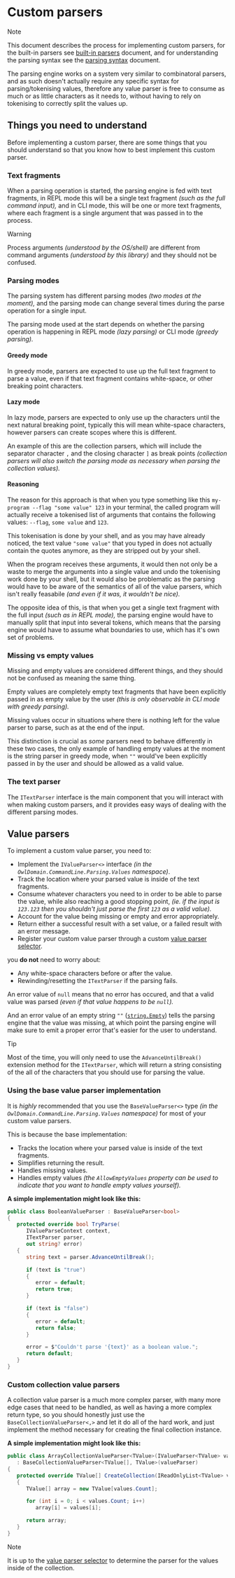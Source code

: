 # Custom parsers

> [!NOTE]
> This document describes the process for implementing custom parsers, for the built-in
> parsers see [built-in parsers](./builtin-parsers.md) document, and for understanding
> the parsing syntax see the [parsing syntax](./parsing-syntax.md) document.

The parsing engine works on a system very similar to combinatoral parsers, and as such doesn't actually require any specific syntax for parsing/tokenising values, therefore any value parser is free to consume as much or as little characters as it needs to, without having to rely on tokenising to correctly split the values up.

## Things you need to understand

Before implementing a custom parser, there are some things that you should understand so that you know how to best implement this custom parser.

### Text fragments

When a parsing operation is started, the parsing engine is fed with text fragments, in REPL mode this will be a single text fragment *(such as the full command input),* and in CLI mode, this will be one or more text fragments, where each fragment is a single argument that was passed in to the process.

> [!WARNING]
> Process arguments *(understood by the OS/shell)* are different from command arguments *(understood by this library)* and they should not be confused.


### Parsing modes

The parsing system has different parsing modes *(two modes at the moment),* and the parsing mode can change several times during the parse operation for a single input.

The parsing mode used at the start depends on whether the parsing operation is happening in REPL mode *(lazy parsing)* or CLI mode *(greedy parsing).*


#### Greedy mode

In greedy mode, parsers are expected to use up the full text fragment to parse a value, even if that text fragment contains white-space, or other breaking point characters.


#### Lazy mode

In lazy mode, parsers are expected to only use up the characters until the next natural breaking point, typically this will mean white-space characters, however parsers can create scopes where this is different.

An example of this are the collection parsers, which will include the separator character `,` and the closing character `]` as break points *(collection parsers will also switch the parsing mode as necessary when parsing the collection values).*


#### Reasoning

The reason for this approach is that when you type something like this `my-program --flag "some value" 123` in your terminal, the called program will actually receive a tokenised list of arguments that contains the following values: `--flag`, `some value` and `123`.

This tokenisation is done by your shell, and as you may have already noticed, the text value `"some value"` that you typed in does not actually contain the quotes anymore, as they are stripped out by your shell.

When the program receives these arguments, it would then not only be a waste to merge the arguments into a single value and undo the tokenising work done by your shell, but it would also be problematic as the parsing would have to be aware of the semantics of all of the value parsers, which isn't really feasabile *(and even if it was, it wouldn't be nice).*

The opposite idea of this, is that when you get a single text fragment with the full input *(such as in REPL mode),* the parsing engine would have to manually split that input into several tokens, which means that the parsing engine would have to assume what boundaries to use, which has it's own set of problems.

### Missing vs empty values

Missing and empty values are considered different things, and they should not be confused as meaning the same thing.

Empty values are completely empty text fragments that have been explicitly passed in as empty value by the user
*(this is only observable in CLI mode with greedy parsing).*

Missing values occur in situations where there is nothing left for the value parser to parse, such as
at the end of the input.

This distinction is crucial as *some* parsers need to behave differently in these two cases, the only example of handling empty values at the moment is the string parser in greedy mode, when `""` would've been explicitly passed in by the user and should be allowed as a valid value.

### The text parser

The `ITextParser` interface is the main component that you will interact with when making custom parsers, and it provides easy ways of dealing with the different parsing modes.


## Value parsers

To implement a custom value parser, you need to:

- Implement the `IValueParser<>` interface *(in the `OwlDomain.CommandLine.Parsing.Values` namespace)*.
- Track the location where your parsed value is inside of the text fragments.
- Consume whatever characters you need to in order to be able to parse the value, while also reaching a good stopping point, *(ie. if the input is `123.123` then you shouldn't just parse the first `123` as a valid value).*
- Account for the value being missing or empty and error appropriately.
- Return either a successful result with a set value, or a failed result with an error message.
- Register your custom value parser through a custom [value parser selector](./value-parser-selectors.md).

you __do not__ need to worry about:

- Any white-space characters before or after the value.
- Rewinding/resetting the `ITextParser` if the parsing fails.

An error value of `null` means that no error has occured, and that a valid value was parsed
*(even if that value happens to be `null`).*

And an error value of an empty string `""` ([`string.Empty`](https://learn.microsoft.com/dotnet/api/system.string.empty)) tells the parsing engine that the value was missing, at which point the parsing engine will
make sure to emit a proper error that's easier for the user to understand.

> [!TIP]
> Most of the time, you will only need to use the `AdvanceUntilBreak()` extension method for the `ITextParser`,
> which will return a string consisting of the all of the characters that you should use for parsing the value.


### Using the base value parser implementation

It is *highly* recommended that you use the `BaseValueParser<>` type
*(in the `OwlDomain.CommandLine.Parsing.Values` namespace)* for most of your custom value parsers.

This is because the base implementation:

- Tracks the location where your parsed value is inside of the text fragments.
- Simplifies returning the result.
- Handles missing values.
- Handles empty values *(the `AllowEmptyValues` property can be used to indicate that you want to handle empty values yourself).*

__A simple implementation might look like this:__

```cs
public class BooleanValueParser : BaseValueParser<bool>
{
   protected override bool TryParse(
      IValueParseContext context,
      ITextParser parser,
      out string? error)
   {
      string text = parser.AdvanceUntilBreak();

      if (text is "true")
      {
         error = default;
         return true;
      }

      if (text is "false")
      {
         error = default;
         return false;
      }

      error = $"Couldn't parse '{text}' as a boolean value.";
      return default;
   }
}
```


### Custom collection value parsers

A collection value parser is a much more complex parser, with many more edge cases that need to be
handled, as well as having a more complex return type, so you should honestly just use the `BaseCollectionValueParser<,>` and let it do all of the
hard work, and just implement the method necessary for creating the final collection instance.

__A simple implementation might look like this:__

```cs
public class ArrayCollectionValueParser<TValue>(IValueParser<TValue> valueParser)
   : BaseCollectionValueParser<TValue[], TValue>(valueParser)
{
   protected override TValue[] CreateCollection(IReadOnlyList<TValue> values)
   {
      TValue[] array = new TValue[values.Count];

      for (int i = 0; i < values.Count; i++)
         array[i] = values[i];

      return array;
   }
}
```

> [!NOTE]
> It is up to the [value parser selector](./value-parser-selectors.md)
> to determine the parser for the values inside of the collection.
